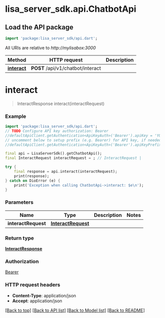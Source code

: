 # lisa_server_sdk.api.ChatbotApi

## Load the API package
```dart
import 'package:lisa_server_sdk/api.dart';
```

All URIs are relative to *http://mylisabox:3000*

Method | HTTP request | Description
------------- | ------------- | -------------
[**interact**](ChatbotApi.md#interact) | **POST** /api/v1/chatbot/interact | 


# **interact**
> InteractResponse interact(interactRequest)



### Example 
```dart
import 'package:lisa_server_sdk/api.dart';
// TODO Configure API key authorization: Bearer
//defaultApiClient.getAuthentication<ApiKeyAuth>('Bearer').apiKey = 'YOUR_API_KEY';
// uncomment below to setup prefix (e.g. Bearer) for API key, if needed
//defaultApiClient.getAuthentication<ApiKeyAuth>('Bearer').apiKeyPrefix = 'Bearer';

final api = LisaServerSdk().getChatbotApi();
final InteractRequest interactRequest = ; // InteractRequest | 

try { 
    final response = api.interact(interactRequest);
    print(response);
} catch on DioError (e) {
    print('Exception when calling ChatbotApi->interact: $e\n');
}
```

### Parameters

Name | Type | Description  | Notes
------------- | ------------- | ------------- | -------------
 **interactRequest** | [**InteractRequest**](InteractRequest.md)|  | 

### Return type

[**InteractResponse**](InteractResponse.md)

### Authorization

[Bearer](../README.md#Bearer)

### HTTP request headers

 - **Content-Type**: application/json
 - **Accept**: application/json

[[Back to top]](#) [[Back to API list]](../README.md#documentation-for-api-endpoints) [[Back to Model list]](../README.md#documentation-for-models) [[Back to README]](../README.md)

